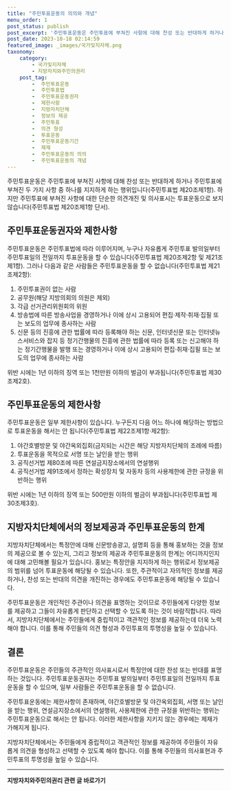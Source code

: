 ```yaml
---
title: "주민투표운동의 의의와 개념"
menu_order: 1
post_status: publish
post_excerpt: '주민투표운동은 주민투표에 부쳐진 사항에 대해 찬성 또는 반대하게 하거나 주민투표에 부쳐진 두 가지 사항 중 하나를 지지하게 하는 행위입니다 주민투표법 제20조제1항 . 하지만 주민투표에 부쳐진 사항에 대한 단순한 의견개진 및 의사표시는 투표운동으로 보지 않습니다 주민투표법 제20조제1항 단서 .'
post_date: 2023-10-18 02:14:59
featured_image: _images/국가및지자체.png
taxonomy:
    category:
        - 국가및지자체
        - 지방자치와주민의권리
    post_tag:
        -  주민투표운동
        -  주민투표법
        -  주민투표운동권자
        -  제한사항
        -  지방자치단체
        -  정보의 제공
        -  주민투표
        -  의견 형성
        -  투표운동
        -  주민투표운동기간
        -  제재
        -  주민투표운동의 의의
        -  주민투표운동의 개념
---
```



주민투표운동은 주민투표에 부쳐진 사항에 대해 찬성 또는 반대하게 하거나 주민투표에 부쳐진 두 가지 사항 중 하나를 지지하게 하는 행위입니다(주민투표법 제20조제1항). 하지만 주민투표에 부쳐진 사항에 대한 단순한 의견개진 및 의사표시는 투표운동으로 보지 않습니다(주민투표법 제20조제1항 단서).

## 주민투표운동권자와 제한사항

주민투표운동은 주민투표법에 따라 이루어지며, 누구나 자유롭게 주민투표 발의일부터 주민투표일의 전일까지 투표운동을 할 수 있습니다(주민투표법 제20조제2항 및 제21조제1항). 그러나 다음과 같은 사람들은 주민투표운동을 할 수 없습니다(주민투표법 제21조제2항):

1. 주민투표권이 없는 사람
2. 공무원(해당 지방의회의 의원은 제외)
3. 각급 선거관리위원회의 위원
4. 방송법에 따른 방송사업을 경영하거나 이에 상시 고용되어 편집·제작·취재·집필 또는 보도의 업무에 종사하는 사람
5. 신문 등의 진흥에 관한 법률에 따라 등록해야 하는 신문, 인터넷신문 또는 인터넷뉴스서비스와 잡지 등 정기간행물의 진흥에 관한 법률에 따라 등록 또는 신고해야 하는 정기간행물을 발행 또는 경영하거나 이에 상시 고용되어 편집·취재·집필 또는 보도의 업무에 종사하는 사람

위반 시에는 1년 이하의 징역 또는 1천만원 이하의 벌금이 부과됩니다(주민투표법 제30조제2호).

## 주민투표운동의 제한사항

주민투표운동은 일부 제한사항이 있습니다. 누구든지 다음 어느 하나에 해당하는 방법으로 투표운동을 해서는 안 됩니다(주민투표법 제22조제1항·제2항):

1. 야간호별방문 및 야간옥외집회(금지되는 시간은 해당 지방자치단체의 조례에 따름)
2. 투표운동을 목적으로 서명 또는 날인을 받는 행위
3. 공직선거법 제80조에 따른 연설금지장소에서의 연설행위
4. 공직선거법 제91조에서 정하는 확성장치 및 자동차 등의 사용제한에 관한 규정을 위반하는 행위

위반 시에는 1년 이하의 징역 또는 500만원 이하의 벌금이 부과됩니다(주민투표법 제30조제3호).

## 지방자치단체에서의 정보제공과 주민투표운동의 한계

지방자치단체에서는 특정안에 대해 신문방송광고, 설명회 등을 통해 홍보하는 것을 정보의 제공으로 볼 수 있는지, 그리고 정보의 제공과 주민투표운동의 한계는 어디까지인지에 대해 고민해볼 필요가 있습니다. 홍보는 특정안을 지지하게 하는 행위로서 정보제공의 범위를 넘어 투표운동에 해당될 수 있습니다. 또한, 주관적이고 자의적인 정보를 제공하거나, 찬성 또는 반대의 의견을 개진하는 경우에도 주민투표운동에 해당될 수 있습니다.

주민투표운동은 개인적인 주관이나 의견을 표명하는 것이므로 주민들에게 다양한 정보를 제공하고 그들이 자유롭게 판단하고 선택할 수 있도록 하는 것이 바람직합니다. 따라서, 지방자치단체에서는 주민들에게 중립적이고 객관적인 정보를 제공하는데 더욱 노력해야 합니다. 이를 통해 주민들의 의견 형성과 주민투표의 투명성을 높일 수 있습니다.

## 결론


주민투표운동은 주민들의 주관적인 의사표시로서 특정안에 대한 찬성 또는 반대를 표명하는 것입니다. 주민투표운동권자는 주민투표 발의일부터 주민투표일의 전일까지 투표운동을 할 수 있으며, 일부 사람들은 주민투표운동을 할 수 없습니다.

주민투표운동에는 제한사항이 존재하며, 야간호별방문 및 야간옥외집회, 서명 또는 날인을 받는 행위, 연설금지장소에서의 연설행위, 사용제한에 관한 규정을 위반하는 행위는 주민투표운동으로 해서는 안 됩니다. 이러한 제한사항을 지키지 않는 경우에는 제재가 가해지게 됩니다.

지방자치단체에서는 주민들에게 중립적이고 객관적인 정보를 제공하여 주민들이 자유롭게 의견을 형성하고 선택할 수 있도록 해야 합니다. 이를 통해 주민들의 의사표현과 주민투표의 투명성을 높일 수 있습니다.
<!-- wp:separator -->
<hr class="wp-block-separator has-alpha-channel-opacity"/>
<!-- /wp:separator -->

<!-- wp:group {"backgroundColor":"base","layout":{"type":"constrained"}} -->
<div class="wp-block-group has-base-background-color has-background"><!-- wp:paragraph {"align":"center","fontSize":"medium"} -->
<p class="has-text-align-center has-large-font-size"><strong>지방자치와주민의권리 관련 글 바로가기</strong></p>
<!-- /wp:paragraph -->


<!-- wp:latest-posts
{"categories":[{"id":7159,"count":19,"description":"","link":"https://uknowlaw.com/category/%ec%a7%80%eb%b0%a9%ec%9e%90%ec%b9%98%ec%99%80%ec%a3%bc%eb%af%bc%ec%9d%98%ea%b6%8c%eb%a6%ac/","name":"지방자치와주민의권리","slug":"지방자치와주민의권리","taxonomy":"category","parent":0,"meta":[],"_links":{"self":[{"href":"https://uknowlaw.com/wp-json/wp/v2/categories/7159"}],"collection":[{"href":"https://uknowlaw.com/wp-json/wp/v2/categories"}],"about":[{"href":"https://uknowlaw.com/wp-json/wp/v2/taxonomies/category"}],"wp:post_type":[{"href":"https://uknowlaw.com/wp-json/wp/v2/posts?categories=7159"}],"curies":[{"name":"wp","href":"https://api.w.org/{rel}","templated":true}]}}],"postsToShow":100,"excerptLength":28,"postLayout":"grid","columns":2,"featuredImageAlign":"left","featuredImageSizeSlug":"large","fontSize":16px} /--></div>
<!-- /wp:group -->